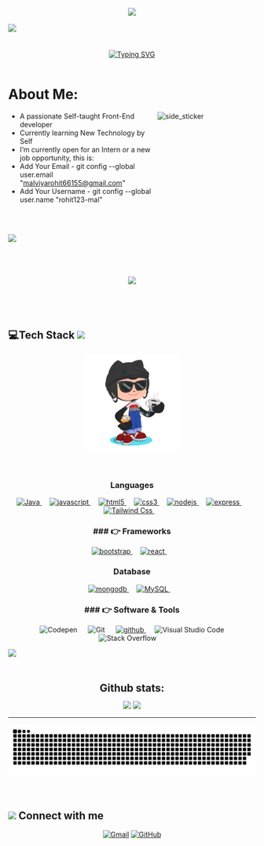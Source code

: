  <p align="center">
    <img src="https://github.com/thompsonemerson/thompsonemerson/raw/master/cover-thompson.png" height="200" />
  </p>
  <img
    src="https://user-images.githubusercontent.com/73097560/115834477-dbab4500-a447-11eb-908a-139a6edaec5c.gif"><br><br>
   
<br>
  <div align="center" >
    <a href="https://git.io/typing-svg"><img
        src="https://readme-typing-svg.herokuapp.com?font=Fira+Code&weight=100&size=25&pause=1000&color=5DF700&width=435&lines=Hello+There+%2C+Nice+To+See+You;I'm+Rohit+Malviya;Front+End+Developer"
        alt="Typing SVG" /></a>   
  </div>
  
 
<br>
	
<h1> About Me: </h1>
<img align="right" width=200px height=200px alt="side_sticker" src="https://media.giphy.com/media/TEnXkcsHrP4YedChhA/giphy.gif" />
 
  - A passionate Self-taught Front-End developer
  - Currently learning New Technology by Self
  - I’m currently open for an Intern or a new job opportunity, this is:
  - Add Your Email - git config --global user.email "malviyarohit66155@gmail.com"
  - Add Your Username - git config --global user.name "rohit123-mal"  

  <br><br>

  <img
    src="https://user-images.githubusercontent.com/73097560/115834477-dbab4500-a447-11eb-908a-139a6edaec5c.gif"><br><br>

 <h1 align="center" style="width:100;%">
 <img src="https://user-images.githubusercontent.com/95478989/198955082-6e78ebb5-e1e4-49f9-8d32-6e5af3984dcd.gif" />
</h1>
    
<br>   
<br>

## 💻Tech Stack <img src = "https://media2.giphy.com/media/QssGEmpkyEOhBCb7e1/giphy.gif?cid=ecf05e47a0n3gi1bfqntqmob8g9aid1oyj2wr3ds3mg700bl&rid=giphy.gif" width = 32px> 


<p align="center">

  
  <img src="https://raw.githubusercontent.com/AhmedFathyDev/AhmedFathyDev/main/GitHub.png" alt="GitHub Octocat Drinking a Cup of Coffee" height="200">

</p>   
<br>

<h3 align="center">Languages</h3>
<p align="center">  
 
  <a href="https://www.java.com" target="_blank"> 
    <img src="https://img.shields.io/badge/Java-007396.svg?style=for-the-badge&logo=Java&logoColor=white" 
      alt="Java"/> 
  </a> &nbsp;  &nbsp; 
  <a href="https://developer.mozilla.org/en-US/docs/Web/JavaScript" target="_blank"> 
    <img src="https://img.shields.io/badge/Javascript-F7DF1E.svg?style=for-the-badge&logo=javascript&logoColor=black"
      alt="javascript"/> 
  </a> &nbsp; &nbsp;
  <a href="https://www.w3.org/html/" target="_blank"> 
    <img src="https://img.shields.io/badge/html-E34F26.svg?style=for-the-badge&logo=html5&logoColor=white"
      alt="html5"/> 
  </a> &nbsp; &nbsp;
  <a href="https://www.w3schools.com/css/" target="_blank">
    <img src="https://img.shields.io/badge/css-1572B6.svg?style=for-the-badge&logo=css3&logoColor=white"
      alt="css3"/>
  </a> &nbsp; &nbsp;
   <a href="https://nodejs.org" target="_blank"> 
    <img src="https://img.shields.io/badge/node.js-339933.svg?style=for-the-badge&logo=nodedotjs&logoColor=white"
      alt="nodejs"/> 
  </a> &nbsp; &nbsp;
  <a href="https://expressjs.com" target="_blank">
    <img src="https://img.shields.io/badge/express-000000.svg?style=for-the-badge&logo=express&logoColor=white"
      alt="express" />
       </a> &nbsp; &nbsp;
        <a href="https://tailwindcss.com/" target="_blank"> 
    <img src="https://img.shields.io/badge/Tailwind Css-007396.svg?style=for-the-badge&logo=Tailwind Css&logoColor=white" 
      alt="Tailwind Css"/> 
  </a> &nbsp; &nbsp;
</p>

<h3 align="center">### 👉 Frameworks</h3>
<p align="center">
      <a href="https://getbootstrap.com" target="_blank">
    <img src="https://img.shields.io/badge/bootstrap-7952B3.svg?style=for-the-badge&logo=bootstrap&logoColor=white"
      alt="bootstrap"/>
  </a> &nbsp; &nbsp;
  <a href="https://reactjs.org/" target="_blank"> 
    <img src="https://img.shields.io/badge/reactjs-61DAFB.svg?style=for-the-badge&logo=react&logoColor=black"
      alt="react"/> 
  </a> &nbsp; &nbsp;


<h3 align="center">Database</h3>
<p align="center">
  <a href="https://www.mongodb.com/" target="_blank"> 
    <img src="https://img.shields.io/badge/mongodb-47A248.svg?style=for-the-badge&logo=mongodb&logoColor=white"
      alt="mongodb"/> 
  </a>  &nbsp; &nbsp;

 <a href="https://www.mysql.com/" target="_blank">
  <img src="https://img.shields.io/badge/MySQL-0078D4?style=for-the-badge&logo=mysql&logoColor=white"
       alt="MySQL"/>
</a> &nbsp; &nbsp;
</p>

<h3 align="center"> ### 👉 Software & Tools</h3>
<p align="center">
  &emsp;
<img alt="Codepen" src="https://img.shields.io/badge/Codepen-000000?style=for-the-badge&logo=codepen&logoColor=white">
  &emsp;
<img alt="Git" src="https://img.shields.io/badge/Git-F05032?style=for-the-badge&logo=git&logoColor=white">
	 &emsp;
  <a href="https://redux.js.org" target="_blank"> 
    <img src="https://img.shields.io/badge/github-764ABC.svg?style=for-the-badge&logo=github&logoColor=white" alt="github"/> 
</a>
  &emsp;
  <img alt="Visual Studio Code" src="https://img.shields.io/badge/Visual_Studio_Code-0078D4?style=for-the-badge&logo=visual%20studio%20code&logoColor=white">
  &emsp;
  <img alt="Stack Overflow" src="https://img.shields.io/badge/Stack_Overflow-FE7A16?style=for-the-badge&logo=stack-overflow&logoColor=white">
&emsp;
	  
</p>

 <img
    src="https://user-images.githubusercontent.com/73097560/115834477-dbab4500-a447-11eb-908a-139a6edaec5c.gif"><br><br>
    <br>

<div align="center">
<h2 align="center" style="margin: 5px 10px;">Github stats:</h2> 

[![](https://github-readme-stats.vercel.app/api?username=rohit123-mal&show_icons=true&theme=tokyonight&hide_border=true&locale=en)](https://github.com/rohit123-mal)
[![](https://github-readme-streak-stats.herokuapp.com/?user=rohit123-mal&theme=material-palenight)](https://github.com/rohit123-mal)
</div>

----

<p align="center">
  <img  src="https://raw.githubusercontent.com/Elanza-48/Elanza-48/main/resources/img/github-contribution-grid-snake.svg"
    alt="example" />
</p>
<br/>

 ## <img src="https://media.giphy.com/media/iY8CRBdQXODJSCERIr/giphy.gif" width="30px"> Connect with me
<p align="center">
	<a href="mailto:malviyarohit66155@gmail.com"><img img src="https://img.shields.io/badge/gmail-%23EA4335.svg?style=plastic&logo=gmail&logoColor=white" alt="Gmail"/></a>
	<a href="https://github.com/rohit123-mal"><img src="https://img.shields.io/badge/github-%23181717.svg?style=plastic&logo=github&logoColor=white" alt="GitHub"/></a>

	
</p>
